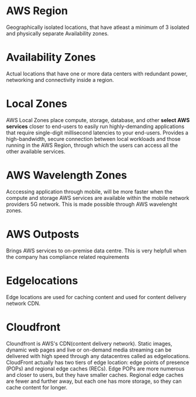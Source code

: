 # AWS Region
Geographically isolated locations, that have atleast a minimum of 3 isolated and physically separate Availability zones.

# Availability Zones
Actual locations that have one or more data centers with redundant power, networking and connectivity inside a region.

# Local Zones
AWS Local Zones place compute, storage, database, and other **select AWS services** closer to end-users to easily run highly-demanding applications that require single-digit millisecond latencies to your end-users. Provides a high-bandwidth, secure connection between local workloads and those running in the AWS Region, through which the users can access all the other available services.

# AWS Wavelength Zones
Acccessing application through mobile, will be more faster when the compute and storage AWS services are available within the mobile network providers 5G network. This is made possible through AWS wavelenght zones.

# AWS Outposts
Brings AWS services to on-premise data centre. This is very helpfull when the company has compliance related requirements

# Edgelocations
Edge locations are used for caching content and used for content delivery network CDN.

# Cloudfront
Cloundfront is AWS's CDN(content delivery network). Static images, dynamic web pages and live or on-demand media streaming can be delivered with high speed through any datacentres called as edgelocations. CloudFront actually has two tiers of edge location: edge points of presence (POPs) and regional edge caches (RECs). Edge POPs are more numerous and closer to users, but they have smaller caches. Regional edge caches are fewer and further away, but each one has more storage, so they can cache content for longer. 

